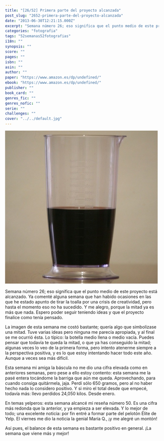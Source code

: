 ```yaml
---
title: "[26/52] Primera parte del proyecto alcanzada"
post_slug: "2652-primera-parte-del-proyecto-alcanzada"
date: "2013-06-30T12:21:15.000Z"
excerpt: "Semana número 26; eso significa que el punto medio de este proyecto está alcanzado. Ya comenté alguna semana que han habido ocasiones en las que he estado apunto de tirar la toalla por una crisis de creatividad, pero hasta el momento eso no ha sucedido. Y me alegro, porque la mitad ya es más que nada. Espero poder seguir teniendo ideas y que el proyecto finalice como tenía pensado."
categories: "fotografia"
tags: "52semanas52fotografias"
i18n: ""
synopsis: ""
score: ""
pages: ""
isbn: ""
asin: ""
author: ""
paper: "https://www.amazon.es/dp/undefined/"
ebook: "https://www.amazon.es/dp/undefined/"
publisher: ""
book_card: ""
genres_fic: ""
genres_nofic: ""
serie: ""
challenges: ""
cover: "../../default.jpg"
---
```


[![[26/52] Primera parte del proyecto alcanzada](images/instaweek-26-13.jpg)](http://instagram.com/p/bLsQ59Q-8X/)

Semana número 26; eso significa que el punto medio de este proyecto está alcanzado. Ya comenté alguna semana que han habido ocasiones en las que he estado apunto de tirar la toalla por una crisis de creatividad, pero hasta el momento eso no ha sucedido. Y me alegro, porque la mitad ya es más que nada. Espero poder seguir teniendo ideas y que el proyecto finalice como tenía pensado.

La imagen de esta semana me costó bastante; quería algo que simbolizase una mitad. Tuve varias ideas pero ninguna me parecía apropiada, y al final se me ocurrió ésta. Lo típico: la botella medio llena o medio vacía. Puedes pensar que todavía te queda la mitad, o que ya has conseguido la mitad; algunas veces lo veo de la primera forma, pero intento atenerme siempre a la perspectiva positiva, y es lo que estoy intentando hacer todo este año. Aunque a veces sea más difícil.

Esta semana mi amiga la báscula no me dio una cifra elevada como en anteriores semanas, pero pese a ello estoy contento: esta semana me la pasé entera tocándome la barriga que aún me queda. Aprovechando, para cuando consiga quitármela, jaja. Perdí sólo 650 gramos, pero al no haber hecho nada lo considero positivo. Y si miro el total desde que empecé, todavía más: llevo perdidos 24,050 kilos. Desde enero.

En temas yelperos: esta semana alcancé mi reseña número 50. Es una cifra más redonda que la anterior, y ya empieza a ser elevada. Y lo mejor de todo; una excelente noticia: por fin entré a formar parte del pelotón Élite de Yelp. El viernes me dio la noticia la genial María Q., ¡y me alegré un montón!

Así pues, el balance de esta semana es bastante positivo en general. ¡La semana que viene más y mejor!
